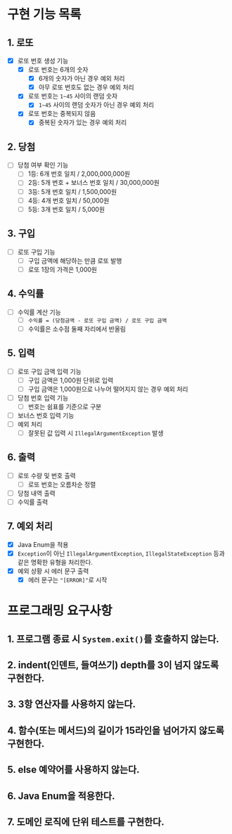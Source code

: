 # 구현 기능 목록

## 1. 로또

- [x] 로또 번호 생성 기능
    - [x] 로또 번호는 6개의 숫자
        - [x] 6개의 숫자가 아닌 경우 예외 처리
        - [x] 아무 로또 번호도 없는 경우 예외 처리
    - [x] 로또 번호는 `1~45` 사이의 랜덤 숫자
        - [x] `1~45` 사이의 랜덤 숫자가 아닌 경우 예외 처리
    - [x] 로또 번호는 중복되지 않음
        - [x] 중복된 숫자가 있는 경우 예외 처리

## 2. 당첨

- [ ] 당첨 여부 확인 기능
    - [ ] 1등: 6개 번호 일치 / 2,000,000,000원
    - [ ] 2등: 5개 번호 + 보너스 번호 일치 / 30,000,000원
    - [ ] 3등: 5개 번호 일치 / 1,500,000원
    - [ ] 4등: 4개 번호 일치 / 50,000원
    - [ ] 5등: 3개 번호 일치 / 5,000원

## 3. 구입

- [ ] 로또 구입 기능
    - [ ] 구입 금액에 해당하는 만큼 로또 발행
    - [ ] 로또 1장의 가격은 1,000원

## 4. 수익률

- [ ] 수익률 계산 기능
    - [ ] `수익률 = (당첨금액 - 로또 구입 금액) / 로또 구입 금액`
    - [ ] 수익률은 소수점 둘째 자리에서 반올림

## 5. 입력

- [ ] 로또 구입 금액 입력 기능
    - [ ] 구입 금액은 1,000원 단위로 입력
    - [ ] 구입 금액은 1,000원으로 나누어 떨어지지 않는 경우 예외 처리
- [ ] 당첨 번호 입력 기능
    - [ ] 번호는 쉼표를 기준으로 구분
- [ ] 보너스 번호 입력 기능
- [ ] 예외 처리
    - [ ] 잘못된 값 입력 시 `IllegalArgumentException` 발생

## 6. 출력

- [ ] 로또 수량 및 번호 출력
    - [ ] 로또 번호는 오름차순 정렬
- [ ] 당첨 내역 출력
- [ ] 수익률 출력

## 7. 예외 처리

- [x] Java Enum을 적용
- [x] `Exception`이 아닌 `IllegalArgumentException`, `IllegalStateException` 등과 같은 명확한 유형을 처리한다.
- [x] 예외 상황 시 에러 문구 출력
    - [x] 에러 문구는 `"[ERROR]"`로 시작

# 프로그래밍 요구사항

## 1. 프로그램 종료 시 `System.exit()`를 호출하지 않는다.

## 2. indent(인덴트, 들여쓰기) depth를 3이 넘지 않도록 구현한다.

## 3. 3항 연산자를 사용하지 않는다.

## 4. 함수(또는 메서드)의 길이가 15라인을 넘어가지 않도록 구현한다.

## 5. else 예약어를 사용하지 않는다.

## 6. Java Enum을 적용한다.

## 7. 도메인 로직에 단위 테스트를 구현한다.
